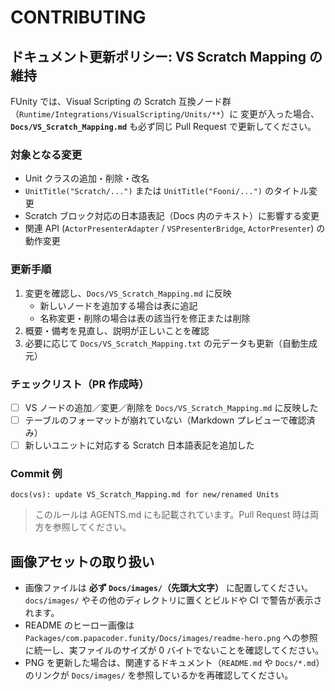 # CONTRIBUTING

## ドキュメント更新ポリシー: VS Scratch Mapping の維持

FUnity では、Visual Scripting の Scratch 互換ノード群（`Runtime/Integrations/VisualScripting/Units/**`）に
変更が入った場合、**`Docs/VS_Scratch_Mapping.md`** も必ず同じ Pull Request で更新してください。

### 対象となる変更
- Unit クラスの追加・削除・改名
- `UnitTitle("Scratch/...")` または `UnitTitle("Fooni/...")` のタイトル変更
- Scratch ブロック対応の日本語表記（Docs 内のテキスト）に影響する変更
- 関連 API (`ActorPresenterAdapter` / `VSPresenterBridge`, `ActorPresenter`) の動作変更

### 更新手順
1. 変更を確認し、`Docs/VS_Scratch_Mapping.md` に反映
   - 新しいノードを追加する場合は表に追記
   - 名称変更・削除の場合は表の該当行を修正または削除
2. 概要・備考を見直し、説明が正しいことを確認
3. 必要に応じて `Docs/VS_Scratch_Mapping.txt` の元データも更新（自動生成元）

### チェックリスト（PR 作成時）
- [ ] VS ノードの追加／変更／削除を `Docs/VS_Scratch_Mapping.md` に反映した
- [ ] テーブルのフォーマットが崩れていない（Markdown プレビューで確認済み）
- [ ] 新しいユニットに対応する Scratch 日本語表記を追加した

### Commit 例
```
docs(vs): update VS_Scratch_Mapping.md for new/renamed Units
```

> このルールは AGENTS.md にも記載されています。Pull Request 時は両方を参照してください。

## 画像アセットの取り扱い

- 画像ファイルは **必ず `Docs/images/`（先頭大文字）** に配置してください。`docs/images/` やその他のディレクトリに置くとビルドや CI で警告が表示されます。
- README のヒーロー画像は `Packages/com.papacoder.funity/Docs/images/readme-hero.png` への参照に統一し、実ファイルのサイズが 0 バイトでないことを確認してください。
- PNG を更新した場合は、関連するドキュメント（`README.md` や `Docs/*.md`）のリンクが `Docs/images/` を参照しているかを再確認してください。

